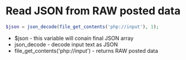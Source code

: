 # Read JSON from RAW posted data

```php
$json = json_decode(file_get_contents('php://input'), 1);
```

- $json - this variable will conain final JSON array
- json_decode - decode input text as JSON
- file_get_contents('php://input') - returns RAW posted data
